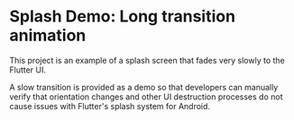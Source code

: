 # Splash Demo: Long transition animation

This project is an example of a splash screen that fades very slowly to the Flutter UI.

A slow transition is provided as a demo so that developers can manually verify that orientation
changes and other UI destruction processes do not cause issues with Flutter's splash system for
Android.
